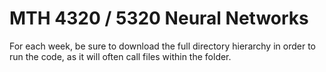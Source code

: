 # MTH 4320 / 5320 Neural Networks

For each week, be sure to download the full directory hierarchy in order to run the code, as it will often call files within the folder.
